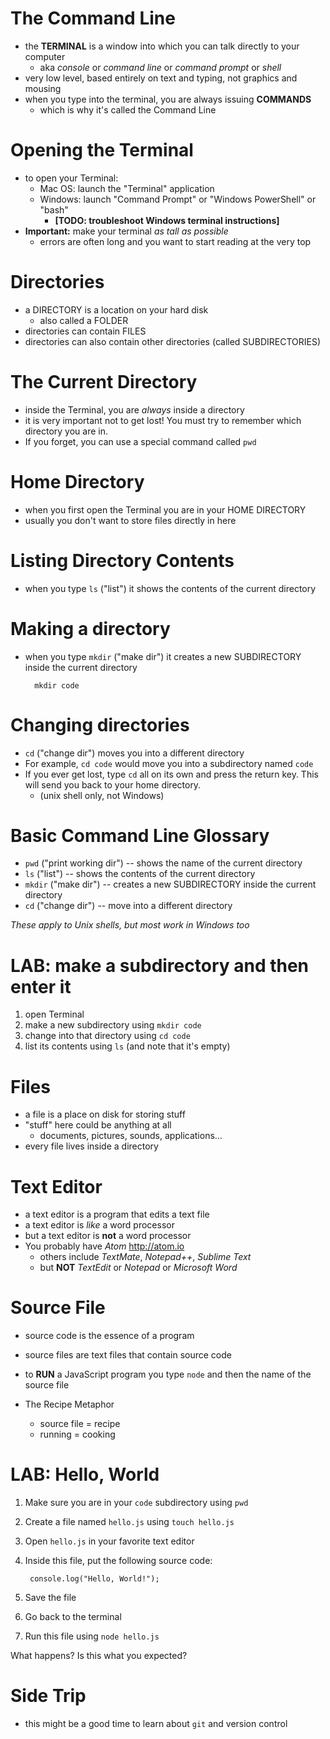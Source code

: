 # The Command Line

* the **TERMINAL** is a window into which you can talk directly to your computer
  * aka *console* or *command line* or *command prompt* or *shell*
* very low level, based entirely on text and typing, not graphics and mousing
* when you type into the terminal, you are always issuing **COMMANDS**
  * which is why it's called the Command Line
  
# Opening the Terminal

* to open your Terminal:
  * Mac OS: launch the "Terminal" application
  * Windows: launch "Command Prompt" or "Windows PowerShell" or "bash"
    * **[TODO: troubleshoot Windows terminal instructions]**
* **Important:** make your terminal *as tall as possible*
  * errors are often long and you want to start reading at the very top

# Directories

* a DIRECTORY is a location on your hard disk
  * also called a FOLDER
* directories can contain FILES
* directories can also contain other directories (called SUBDIRECTORIES)

# The Current Directory

* inside the Terminal, you are *always* inside a directory
* it is very important not to get lost! You must try to remember which directory you are in.
* If you forget, you can use a special command called `pwd`

# Home Directory

* when you first open the Terminal you are in your HOME DIRECTORY
* usually you don't want to store files directly in here

# Listing Directory Contents

* when you type `ls` ("list") it shows the contents of the current directory

# Making a directory

* when you type `mkdir` ("make dir") it creates a new SUBDIRECTORY inside the current directory
        
        mkdir code
        
# Changing directories

* `cd` ("change dir") moves you into a different directory
* For example, `cd code` would move you into a subdirectory named `code`
* If you ever get lost, type `cd` all on its own and press the return key. This will send you back to your home directory.
  * (unix shell only, not Windows)

# Basic Command Line Glossary

* `pwd` ("print working dir") -- shows the name of the current directory
* `ls` ("list") -- shows the contents of the current directory
* `mkdir` ("make dir") -- creates a new SUBDIRECTORY inside the current directory
* `cd` ("change dir") -- move into a different directory

*These apply to Unix shells, but most work in Windows too*

# LAB: make a subdirectory and then enter it

1. open Terminal
2. make a new subdirectory using `mkdir code`
3. change into that directory using `cd code`
4. list its contents using `ls` (and note that it's empty)

# Files

* a file is a place on disk for storing stuff
* "stuff" here could be anything at all
  * documents, pictures, sounds, applications...
* every file lives inside a directory

# Text Editor

* a text editor is a program that edits a text file
* a text editor is *like* a word processor
* but a text editor is **not** a word processor
* You probably have *Atom* <http://atom.io>
  * others include *TextMate*, *Notepad++*, *Sublime Text*
  * but **NOT** *TextEdit* or *Notepad* or *Microsoft Word*

# Source File

* source code is the essence of a program
* source files are text files that contain source code
* to **RUN** a JavaScript program you type `node` and then the name of the source file

* The Recipe Metaphor
  * source file = recipe
  * running = cooking

# LAB: Hello, World

1. Make sure you are in your `code` subdirectory using `pwd`
2. Create a file named `hello.js` using `touch hello.js`
3. Open `hello.js` in your favorite text editor
4. Inside this file, put the following source code:

        console.log("Hello, World!");

5. Save the file 
6. Go back to the terminal
7. Run this file using `node hello.js`

What happens? Is this what you expected?

# Side Trip

* this might be a good time to learn about `git` and version control

